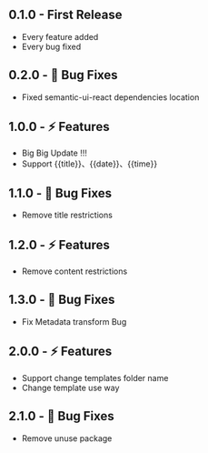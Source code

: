 ## 0.1.0 - First Release

* Every feature added
* Every bug fixed

## 0.2.0 - 🐞 Bug Fixes

* Fixed semantic-ui-react dependencies location

## 1.0.0 - ⚡ Features

* Big Big Update !!!
* Support {{title}}、{{date}}、{{time}}

## 1.1.0 - 🐞 Bug Fixes

* Remove title restrictions

## 1.2.0 - ⚡ Features

* Remove content restrictions

## 1.3.0 - 🐞 Bug Fixes

* Fix Metadata transform Bug

## 2.0.0 - ⚡ Features

* Support change templates folder name
* Change template use way

## 2.1.0 - 🐞 Bug Fixes

* Remove unuse package
